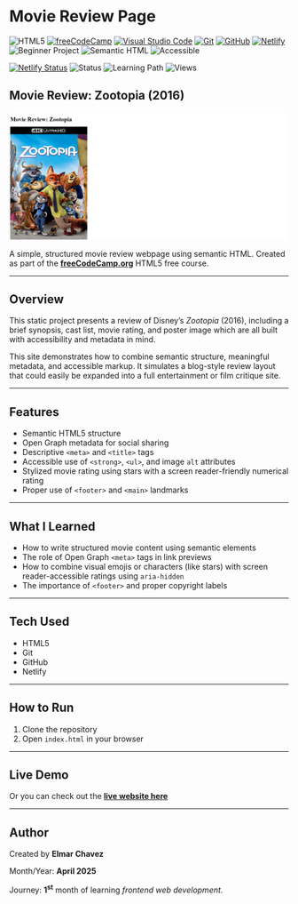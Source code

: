 # Movie Review Page

![HTML5](https://img.shields.io/badge/HTML5-E34F26?style=for-the-badge&logo=html5&logoColor=white)
[![freeCodeCamp](https://img.shields.io/badge/freeCodeCamp-27273D?style=for-the-badge&logo=freecodecamp&logoColor=white)](https://www.freecodecamp.org/)
[![Visual Studio Code](https://img.shields.io/badge/VS%20Code-007ACC?style=for-the-badge&logo=visual-studio-code&logoColor=white)](https://code.visualstudio.com/)
[![Git](https://img.shields.io/badge/Git-F05032?style=for-the-badge&logo=git&logoColor=white)](https://git-scm.com/)
[![GitHub](https://img.shields.io/badge/GitHub-181717?style=for-the-badge&logo=github&logoColor=white)](https://github.com/)
[![Netlify](https://img.shields.io/badge/Netlify-00C7B7?style=for-the-badge&logo=netlify&logoColor=white)](https://www.netlify.com/)
![Beginner Project](https://img.shields.io/badge/Beginner%20Project-25D366?style=for-the-badge)
![Semantic HTML](https://img.shields.io/badge/Semantic%20HTML-ff9800?style=for-the-badge)
![Accessible](https://img.shields.io/badge/Accessibility-A11Y-0052cc?style=for-the-badge)

[![Netlify Status](https://api.netlify.com/api/v1/badges/756ddc40-3e6d-4bb4-947d-cf9d7de5f418/deploy-status)](https://movie-review-page-fcc-jiro.netlify.app/)
![Status](https://img.shields.io/badge/status-complete-brightgreen)
![Learning Path](https://img.shields.io/badge/learning%20path-month%201-blue)
![Views](https://visitor-badge.laobi.icu/badge?page_id=CodingWithJiro.freecodecamp-html-movie-review-page&left_text=repo%20views)

## Movie Review: Zootopia (2016)

![Screenshot of the project](./screenshot.png)

A simple, structured movie review webpage using semantic HTML. Created as part of the **[freeCodeCamp.org](https://www.freecodecamp.org/learn/full-stack-developer/)** HTML5 free course.

---

## Overview

This static project presents a review of Disney’s _Zootopia_ (2016), including a brief synopsis, cast list, movie rating, and poster image which are all built with accessibility and metadata in mind.

This site demonstrates how to combine semantic structure, meaningful metadata, and accessible markup. It simulates a blog-style review layout that could easily be expanded into a full entertainment or film critique site.

---

## Features

- Semantic HTML5 structure
- Open Graph metadata for social sharing
- Descriptive `<meta>` and `<title>` tags
- Accessible use of `<strong>`, `<ul>`, and image `alt` attributes
- Stylized movie rating using stars with a screen reader-friendly numerical rating
- Proper use of `<footer>` and `<main>` landmarks

---

## What I Learned

- How to write structured movie content using semantic elements
- The role of Open Graph `<meta>` tags in link previews
- How to combine visual emojis or characters (like stars) with screen reader-accessible ratings using `aria-hidden`
- The importance of `<footer>` and proper copyright labels

---

## Tech Used

- HTML5
- Git
- GitHub
- Netlify

---

## How to Run

1. Clone the repository
2. Open `index.html` in your browser

---

## Live Demo

Or you can check out the **[live website here](https://movie-review-page-fcc-jiro.netlify.app/)**

---

## Author

Created by **Elmar Chavez**

Month/Year: **April 2025**

Journey: **1<sup>st</sup>** month of learning _frontend web development_.
